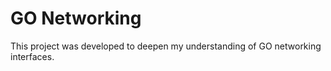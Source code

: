 # GO Networking

This project was developed to deepen my understanding of GO networking interfaces. 
